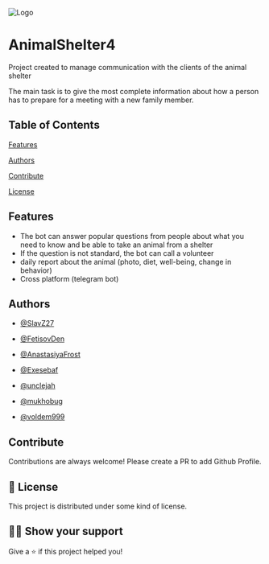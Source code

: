 
![Logo](https://mir-s3-cdn-cf.behance.net/project_modules/1400_opt_1/010cc167400543.5b38baa438d6f.png)

# AnimalShelter4

 Project created to manage communication with the clients of the animal shelter

The main task is to give the most complete information about how a person has to prepare for a meeting with a new family member.
## Table of Contents

[Features](https://github.com/SlavZ27/AnimalShelter4/tree/master#features)

[Authors](https://github.com/SlavZ27/AnimalShelter4/tree/master#authors)

[Contribute](https://github.com/SlavZ27/AnimalShelter4/tree/master#contribute)

[License](https://github.com/SlavZ27/AnimalShelter4/tree/master#-license)
## Features

- The bot can answer popular questions from people about what you need to know and be able to take an animal from a shelter
- If the question is not standard, the bot can call a volunteer
- daily report about the animal (photo, diet, well-being, change in behavior)
- Cross platform (telegram bot)


## Authors

- [@SlavZ27](https://github.com/SlavZ27)

- [@FetisovDen](https://github.com/FetisovDen)

- [@AnastasiyaFrost](https://github.com/AnastasiyaFrost)

- [@Exesebaf](https://github.com/Exesebaf)

- [@unclejah](https://github.com/unclejah)

- [@mukhobug](https://github.com/mukhobug)

- [@voldem999](https://github.com/voldem999)
## Contribute

Contributions are always welcome! Please create a PR to add Github Profile.
## 📝 License

This project is distributed under some kind of license.
## 👨‍🚀 Show your support

Give a ⭐️ if this project helped you!
